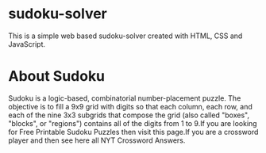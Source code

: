 # sudoku-solver
  This is a simple web based sudoku-solver created with HTML, CSS and JavaScript.
# About Sudoku
Sudoku is a logic-based, combinatorial number-placement puzzle. The objective is to fill a 9x9 grid with digits so that each column, each row, and each of the nine 3x3 subgrids that compose the grid (also called "boxes", "blocks", or "regions") contains all of the digits from 1 to 9.If you are looking for Free Printable Sudoku Puzzles then visit this page.If you are a crossword player and then see here all NYT Crossword Answers.
